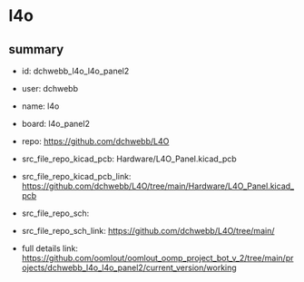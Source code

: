 # l4o
 
## summary 
* id: dchwebb_l4o_l4o_panel2
* user: dchwebb
* name: l4o
* board: l4o_panel2
* repo: https://github.com/dchwebb/L4O
* src_file_repo_kicad_pcb: Hardware/L4O_Panel.kicad_pcb
* src_file_repo_kicad_pcb_link: https://github.com/dchwebb/L4O/tree/main/Hardware/L4O_Panel.kicad_pcb


* src_file_repo_sch: 
* src_file_repo_sch_link: https://github.com/dchwebb/L4O/tree/main/
* full details link: https://github.com/oomlout/oomlout_oomp_project_bot_v_2/tree/main/projects/dchwebb_l4o_l4o_panel2/current_version/working  







